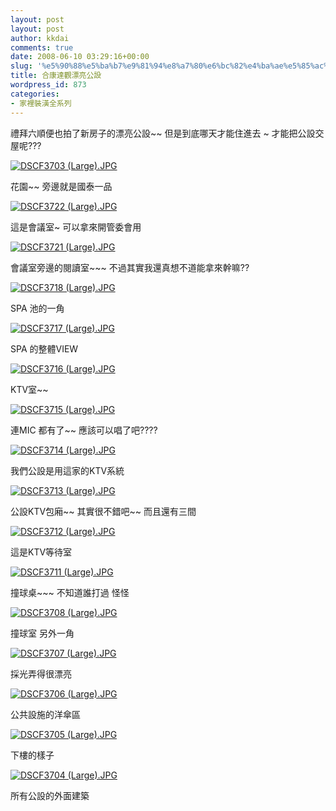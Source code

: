 ```yaml
---
layout: post
layout: post
author: kkdai
comments: true
date: 2008-06-10 03:29:16+00:00
slug: '%e5%90%88%e5%ba%b7%e9%81%94%e8%a7%80%e6%bc%82%e4%ba%ae%e5%85%ac%e8%a8%ad'
title: 合康達觀漂亮公設
wordpress_id: 873
categories:
- 家裡裝潢全系列
---
```


禮拜六順便也拍了新房子的漂亮公設~~ 但是到底哪天才能住進去 ~ 才能把公設交屋呢???

[![DSCF3703 (Large).JPG](http://farm4.static.flickr.com/3064/2565551434_4ceeec9b99.jpg)](http://www.flickr.com/photos/27643002@N00/2565551434/)

花園~~ 旁邊就是國泰一品

[![DSCF3722 (Large).JPG](http://farm4.static.flickr.com/3013/2564734253_067a0a309e.jpg)](http://www.flickr.com/photos/27643002@N00/2564734253/)

這是會議室~ 可以拿來開管委會用


<!-- more -->
 

[![DSCF3721 (Large).JPG](http://farm4.static.flickr.com/3121/2564733953_1ac59a4aae.jpg)](http://www.flickr.com/photos/27643002@N00/2564733953/)

會議室旁邊的閱讀室~~~ 不過其實我還真想不道能拿來幹嘛??

[![DSCF3718 (Large).JPG](http://farm4.static.flickr.com/3177/2564733103_431ebdb4f7.jpg)](http://www.flickr.com/photos/27643002@N00/2564733103/)

SPA 池的一角

[![DSCF3717 (Large).JPG](http://farm4.static.flickr.com/3016/2565556726_49e9a1d409.jpg)](http://www.flickr.com/photos/27643002@N00/2565556726/)

SPA 的整體VIEW

[![DSCF3716 (Large).JPG](http://farm4.static.flickr.com/3002/2565556430_5a542f7e2e.jpg)](http://www.flickr.com/photos/27643002@N00/2565556430/)

KTV室~~ 

[![DSCF3715 (Large).JPG](http://farm4.static.flickr.com/3023/2564732237_7e275d816f.jpg)](http://www.flickr.com/photos/27643002@N00/2564732237/)

連MIC 都有了~~ 應該可以唱了吧????

[![DSCF3714 (Large).JPG](http://farm4.static.flickr.com/3262/2565555462_2b218ddb0d.jpg)](http://www.flickr.com/photos/27643002@N00/2565555462/)

我們公設是用這家的KTV系統

[![DSCF3713 (Large).JPG](http://farm4.static.flickr.com/3050/2565554886_6a4a44414e.jpg)](http://www.flickr.com/photos/27643002@N00/2565554886/)

公設KTV包廂~~ 其實很不錯吧~~ 而且還有三間

[![DSCF3712 (Large).JPG](http://farm4.static.flickr.com/3027/2565554464_3a88e41e35.jpg)](http://www.flickr.com/photos/27643002@N00/2565554464/)

這是KTV等待室

[![DSCF3711 (Large).JPG](http://farm3.static.flickr.com/2071/2565553958_76e6f298f6.jpg)](http://www.flickr.com/photos/27643002@N00/2565553958/)

撞球桌~~~ 不知道誰打過 怪怪

[![DSCF3708 (Large).JPG](http://farm4.static.flickr.com/3087/2564729057_ee5007a1b2.jpg)](http://www.flickr.com/photos/27643002@N00/2564729057/)

撞球室 另外一角

[![DSCF3707 (Large).JPG](http://farm4.static.flickr.com/3259/2564728723_e44e490ac2.jpg)](http://www.flickr.com/photos/27643002@N00/2564728723/)

採光弄得很漂亮

[![DSCF3706 (Large).JPG](http://farm4.static.flickr.com/3013/2565552314_c120e76eec.jpg)](http://www.flickr.com/photos/27643002@N00/2565552314/)

公共設施的洋傘區

[![DSCF3705 (Large).JPG](http://farm4.static.flickr.com/3074/2565552008_f94c197206.jpg)](http://www.flickr.com/photos/27643002@N00/2565552008/)

下樓的樣子

[![DSCF3704 (Large).JPG](http://farm4.static.flickr.com/3058/2565551706_0e0b146e74.jpg)](http://www.flickr.com/photos/27643002@N00/2565551706/)

所有公設的外面建築

[](http://www.flickr.com/photos/27643002@N00/2565551434/)
